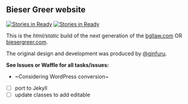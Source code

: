 ## Bieser Greer website

[![Stories in Ready](https://badge.waffle.io/RainyDayMedia/bglaw.svg?label=in-review&title=Reivew)](http://waffle.io/RainyDayMedia/bglaw)
[![Stories in Ready](https://badge.waffle.io/RainyDayMedia/bglaw.svg?label=In%20Progress&title=In%20Progress)](http://waffle.io/RainyDayMedia/bglaw)

This is the *html/static* build of the next generation of the [bgllaw.com](http://bgllaw.com) OR [biesergreer.com](http://biesergreer.com).

The original design and development was produced by [@ginfuru](https://github.com/ginfuru).



**See Issues or Waffle for all tasks/issues:**

* ~Considering WordPress conversion~
- [ ] port to Jekyll
- [ ] update classes to add editable
